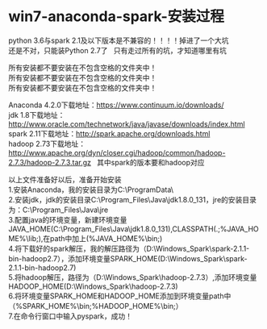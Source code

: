 # win7-anaconda-spark-安装过程

python 3.6与spark 2.1及以下版本是不兼容的！！！！掉进了一个大坑  
还是不对，只能装Python 2.7了  
只有走过所有的坑，才知道哪里有坑  

所有安装都不要安装在不包含空格的文件夹中！  
所有安装都不要安装在不包含空格的文件夹中！  
所有安装都不要安装在不包含空格的文件夹中！  

Anaconda 4.2.0下载地址：https://www.continuum.io/downloads/  
jdk 1.8下载地址：http://www.oracle.com/technetwork/java/javase/downloads/index.html  
spark 2.11下载地址：http://spark.apache.org/downloads.html  
hadoop 2.73下载地址：http://www.apache.org/dyn/closer.cgi/hadoop/common/hadoop-2.7.3/hadoop-2.7.3.tar.gz  
其中spark的版本要和hadoop对应  

以上文件准备好以后，准备开始安装  
1.安装Anaconda，我的安装目录为C:\ProgramData\  
2.安装jdk，jdk的安装目录C:\Program_Files\Java\jdk1.8.0_131，jre的安装目录为：C:\Program_Files\Java\jre  
3.配置java的环境变量，新建环境变量JAVA_HOME(C:\Program_Files\Java\jdk1.8.0_131),CLASSPATH(.;%JAVA_HOME%\lib;),在path中加上(%JAVA_HOME%\bin;)  
4.将下载好的spark解压，我的解压路径为（D:\Windows_Spark\spark-2.1.1-bin-hadoop2.7），添加环境变量SPARK_HOME(D:\Windows_Spark\spark-2.1.1-bin-hadoop2.7)  
5.将hadoop解压，路径为（D:\Windows_Spark\hadoop-2.7.3）,添加环境变量HADOOP_HOME(D:\Windows_Spark\hadoop-2.7.3)  
6.将环境变量SPARK_HOME和HADOOP_HOME添加到环境变量path中（%SPARK_HOME%\bin;%HADOOP_HOME%\bin;）  
7.在命令行窗口中输入pyspark，成功！  
